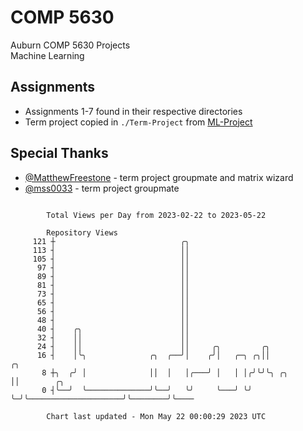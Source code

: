 # COMP 5630
Auburn COMP 5630 Projects  
Machine Learning

## Assignments
- Assignments 1-7 found in their respective directories
- Term project copied in `./Term-Project` from [ML-Project](https://github.com/wumphlett/ML-Project)

## Special Thanks
- [@MatthewFreestone](https://github.com/MatthewFreestone) - term project groupmate and matrix wizard
- [@mss0033](https://github.com/mss0033) - term project groupmate

```

        Total Views per Day from 2023-02-22 to 2023-05-22

        Repository Views
     121 ┼                            ╭╮
     113 ┤                            ││
     105 ┤                            ││
      97 ┤                            ││
      89 ┤                            ││
      81 ┤                            ││
      73 ┤                            ││
      65 ┤                            ││
      56 ┤                            ││
      48 ┤                            ││
      40 ┤    ╭╮                      ││
      32 ┤    ││                      ││
      24 ┤    ││                      ││     ╭╮         ╭╮
      16 ┤    │╰╮              ╭╮  ╭──╯│    ╭╯│   ╭─╮ ╭╮││                         ╭╮
       8 ┼╮  ╭╯ │              ││  │   │╭───╯ │   │ │╭╯╰╯╰╮ ╭╮                     ││        ╭╮
       0 ┤╰──╯  ╰──────────────╯╰──╯   ╰╯     ╰───╯ ╰╯    ╰─╯╰─────────────────────╯╰────────╯╰────

        Chart last updated - Mon May 22 00:00:29 2023 UTC
        
```
